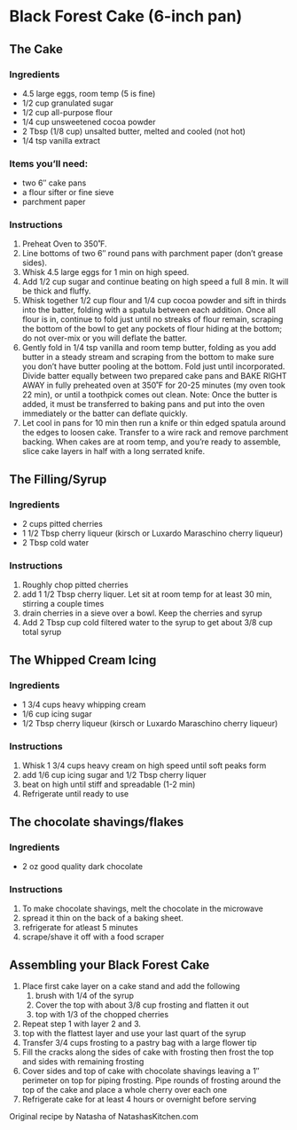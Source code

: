 # Black Forest Cake (6-inch pan)

## The Cake

### Ingredients

- 4.5 large eggs, room temp (5 is fine)
- 1/2 cup granulated sugar
- 1/2 cup all-purpose flour
- 1/4 cup unsweetened cocoa powder
- 2 Tbsp (1/8 cup) unsalted butter, melted and cooled (not hot)
- 1/4 tsp vanilla extract

### Items you’ll need:

- two 6″ cake pans
- a flour sifter or fine sieve
- parchment paper

### Instructions

1. Preheat Oven to 350˚F. 
2. Line bottoms of two 6″ round pans with parchment paper (don’t grease sides).
3. Whisk 4.5 large eggs for 1 min on high speed.
4. Add 1/2 cup sugar and continue beating on high speed a full 8 min. It will be thick and fluffy.
5. Whisk together 1/2 cup flour and 1/4 cup cocoa powder and sift in thirds into the batter, folding with a spatula between each addition. Once all flour is in, continue to fold just until no streaks of flour remain, scraping the bottom of the bowl to get any pockets of flour hiding at the bottom; do not over-mix or you will deflate the batter.
6. Gently fold in 1/4 tsp vanilla and room temp butter, folding as you add butter in a steady stream and scraping from the bottom to make sure you don’t have butter pooling at the bottom. Fold just until incorporated. Divide batter equally between two prepared cake pans and BAKE RIGHT AWAY in fully preheated oven at 350˚F for 20-25 minutes (my oven took 22 min), or until a toothpick comes out clean. Note: Once the butter is added, it must be transferred to baking pans and put into the oven immediately or the batter can deflate quickly.
7. Let cool in pans for 10 min then run a knife or thin edged spatula around the edges to loosen cake. Transfer to a wire rack and remove parchment backing. When cakes are at room temp, and you’re ready to assemble, slice cake layers in half with a long serrated knife.

## The Filling/Syrup

### Ingredients

- 2 cups pitted cherries
- 1 1/2 Tbsp cherry liqueur (kirsch or Luxardo Maraschino cherry liqueur)
- 2 Tbsp cold water

### Instructions

1. Roughly chop pitted cherries
2. add 1 1/2 Tbsp cherry liquer. Let sit at room temp for at least 30 min, stirring a couple times
3. drain cherries in a sieve over a bowl. Keep the cherries and syrup
4. Add 2 Tbsp cup cold filtered water to the syrup to get about 3/8 cup total syrup

## The Whipped Cream Icing

### Ingredients
- 1 3/4 cups heavy whipping cream
- 1/6 cup icing sugar
- 1/2 Tbsp cherry liqueur (kirsch or Luxardo Maraschino cherry liqueur)

### Instructions

1. Whisk 1 3/4 cups heavy cream on high speed until soft peaks form
2. add 1/6 cup icing sugar and 1/2 Tbsp cherry liquer
3. beat on high until stiff and spreadable (1-2 min)
4. Refrigerate until ready to use

## The chocolate shavings/flakes

### Ingredients

- 2 oz good quality dark chocolate

### Instructions

1. To make chocolate shavings, melt the chocolate in the microwave
2. spread it thin on the back of a baking sheet.
3. refrigerate for atleast 5 minutes
4. scrape/shave it off with a food scraper

## Assembling your Black Forest Cake

1. Place first cake layer on a cake stand and add the following
   1. brush with 1/4 of the syrup
   2. Cover the top with about 3/8 cup frosting and flatten it out
   3. top with 1/3 of the chopped cherries
2. Repeat step 1 with layer 2 and 3.
3. top with the flattest layer and use your last quart of the syrup
4. Transfer 3/4 cups frosting to a pastry bag with a large flower tip
5. Fill the cracks along the sides of cake with frosting then frost the top and sides with remaining frosting
6. Cover sides and top of cake with chocolate shavings leaving a 1″ perimeter on top for piping frosting. Pipe rounds of frosting around the top of the cake and place a whole cherry over each one
7. Refrigerate cake for at least 4 hours or overnight before serving

Original recipe by Natasha of NatashasKitchen.com
